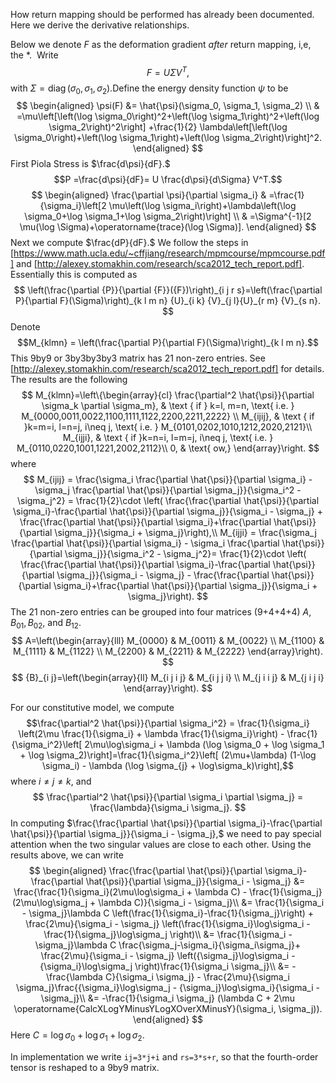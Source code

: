 How return mapping should be performed has already been documented. Here we derive the derivative relationships.

Below we denote $F$ as the deformation gradient *after* return mapping, i,e, the *.
​
Write 
$$F = U \Sigma V^T,$$
with $\Sigma = \operatorname{diag}(\sigma_0, \sigma_1, \sigma_2).$
​
Define the energy density function $\psi$ to be
$$
\begin{aligned}
\psi(F) &= \hat{\psi}(\sigma_0, \sigma_1, \sigma_2) \\
& =\mu\left[\left(\log \sigma_0\right)^2+\left(\log \sigma_1\right)^2+\left(\log \sigma_2\right)^2\right] +\frac{1}{2} \lambda\left[\left(\log \sigma_0\right)+\left(\log \sigma_1\right)+\left(\log \sigma_2\right)\right]^2.
\end{aligned}
$$
First Piola Stress is $\frac{d\psi}{dF}.$
$$P =\frac{d\psi}{dF}= U \frac{d\psi}{d\Sigma} V^T.$$
$$
\begin{aligned}
\frac{\partial \psi}{\partial \sigma_i} & =\frac{1}{\sigma_i}\left[2 \mu\left(\log \sigma_i\right)+\lambda\left(\log \sigma_0+\log \sigma_1+\log \sigma_2\right)\right] \\
& =\Sigma^{-1}[2 \mu(\log \Sigma)+\operatorname{trace}(\log \Sigma)].
\end{aligned}
$$
Next we compute $\frac{dP}{dF}.$
We follow the steps in [https://www.math.ucla.edu/~cffjiang/research/mpmcourse/mpmcourse.pdf] and [http://alexey.stomakhin.com/research/sca2012_tech_report.pdf].
Essentially this is computed as 
$$
\left(\frac{\partial {P}}{\partial {F}}({F})\right)_{i j r s}=\left(\frac{\partial P}{\partial F}(\Sigma)\right)_{k l m n} {U}_{i k} {V}_{j l}{U}_{r m} {V}_{s n}.
$$
Denote 
$$M_{klmn} = \left(\frac{\partial P}{\partial F}(\Sigma)\right)_{k l m n}.$$
This 9by9 or 3by3by3by3 matrix has 21 non-zero entries. See [http://alexey.stomakhin.com/research/sca2012_tech_report.pdf] for details. The results are the following
$$
M_{klmn}=\left\{\begin{array}{cl}
\frac{\partial^2 \hat{\psi}}{\partial \sigma_k \partial \sigma_m}, & \text { if } k=l, m=n, \text{ i.e. } M_{0000,0011,0022,1100,1111,1122,2200,2211,2222} \\
M_{ijij}, & \text { if }k=m=i, l=n=j, i\neq j, \text{ i.e. } M_{0101,0202,1010,1212,2020,2121}\\
M_{ijji}, & \text { if }k=n=i, l=m=j, i\neq j, \text{ i.e. } M_{0110,0220,1001,1221,2002,2112}\\
0, & \text{ ow,}
\end{array}\right.
$$
where
$$
M_{ijij} = \frac{\sigma_i \frac{\partial \hat{\psi}}{\partial \sigma_i} - \sigma_j \frac{\partial \hat{\psi}}{\partial \sigma_j}}{\sigma_i^2 - \sigma_j^2} = \frac{1}{2}\cdot \left( \frac{\frac{\partial \hat{\psi}}{\partial \sigma_i}-\frac{\partial \hat{\psi}}{\partial \sigma_j}}{\sigma_i - \sigma_j} +  \frac{\frac{\partial \hat{\psi}}{\partial \sigma_i}+\frac{\partial \hat{\psi}}{\partial \sigma_j}}{\sigma_i + \sigma_j}\right),\\
M_{ijji} = \frac{\sigma_j \frac{\partial \hat{\psi}}{\partial \sigma_i} - \sigma_i \frac{\partial \hat{\psi}}{\partial \sigma_j}}{\sigma_i^2 - \sigma_j^2}= \frac{1}{2}\cdot \left( \frac{\frac{\partial \hat{\psi}}{\partial \sigma_i}-\frac{\partial \hat{\psi}}{\partial \sigma_j}}{\sigma_i - \sigma_j} -  \frac{\frac{\partial \hat{\psi}}{\partial \sigma_i}+\frac{\partial \hat{\psi}}{\partial \sigma_j}}{\sigma_i + \sigma_j}\right).
$$
The 21 non-zero entries can be grouped into four matrices (9+4+4+4) $A, B_{01}, B_{02},$ and $B_{12}$.
$$
A=\left(\begin{array}{lll}
M_{0000} & M_{0011} & M_{0022} \\
M_{1100} & M_{1111} & M_{1122} \\
M_{2200} & M_{2211} & M_{2222}
\end{array}\right).
$$
$$
{B}_{i j}=\left(\begin{array}{ll}
M_{i j i j} & M_{i j j i} \\
M_{j i i j} & M_{j i j i}
\end{array}\right).
$$

For our constitutive model, we compute
$$\frac{\partial^2 \hat{\psi}}{\partial \sigma_i^2} = \frac{1}{\sigma_i} \left(2\mu \frac{1}{\sigma_i} + \lambda \frac{1}{\sigma_i}\right) - \frac{1}{\sigma_i^2}\left[ 2\mu\log\sigma_i + \lambda (\log \sigma_0 + \log \sigma_1 + \log \sigma_2)\right]=\frac{1}{\sigma_i^2}\left[ (2\mu+\lambda) (1-\log \sigma_i) - \lambda (\log \sigma_{j} + \log\sigma_k)\right],$$ 
where $i\neq j \neq k,$ and
$$
\frac{\partial^2 \hat{\psi}}{\partial \sigma_i \partial \sigma_j} = \frac{\lambda}{\sigma_i \sigma_j}.
$$
In computing $\frac{\frac{\partial \hat{\psi}}{\partial \sigma_i}-\frac{\partial \hat{\psi}}{\partial \sigma_j}}{\sigma_i - \sigma_j},$ we need to pay special attention when the two singular values are close to each other. Using the results above, we can write
$$
\begin{aligned}
\frac{\frac{\partial \hat{\psi}}{\partial \sigma_i}-\frac{\partial \hat{\psi}}{\partial \sigma_j}}{\sigma_i - \sigma_j} &= \frac{\frac{1}{\sigma_i}(2\mu\log\sigma_i + \lambda C) - \frac{1}{\sigma_j}(2\mu\log\sigma_j + \lambda C)}{\sigma_i - \sigma_j}\\
&= \frac{1}{\sigma_i - \sigma_j}\lambda C \left(\frac{1}{\sigma_i}-\frac{1}{\sigma_j}\right) + \frac{2\mu}{\sigma_i - \sigma_j} \left(\frac{1}{\sigma_i}\log\sigma_i - \frac{1}{\sigma_j}\log\sigma_j \right)\\
&= \frac{1}{\sigma_i - \sigma_j}\lambda C \frac{\sigma_j-\sigma_i}{\sigma_i\sigma_j}+ \frac{2\mu}{\sigma_i - \sigma_j} \left({\sigma_j}\log\sigma_i - {\sigma_i}\log\sigma_j \right)\frac{1}{\sigma_i \sigma_j}\\
&= - \frac{\lambda C}{\sigma_i \sigma_j} - \frac{2\mu}{\sigma_i \sigma_j}\frac{{\sigma_i}\log\sigma_j - {\sigma_j}\log\sigma_i}{\sigma_i - \sigma_j}\\
&= -\frac{1}{\sigma_i \sigma_j} (\lambda C + 2\mu \operatorname{CalcXLogYMinusYLogXOverXMinusY}(\sigma_i, \sigma_j)).
\end{aligned}
$$
Here $C = \log \sigma_0+\log \sigma_1+\log \sigma_2.$

In implementation we write `ij=3*j+i` and `rs=3*s+r`, so that the fourth-order tensor is reshaped to a 9by9 matrix.









